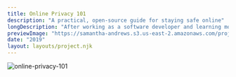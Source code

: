 ```yaml
---
title: Online Privacy 101
description: "A practical, open-source guide for staying safe online"
longDescription: "After working as a software developer and learning more about online privacy and security, I wanted to share my knowledge. OnlinePrivacy.info is an actionable guide for folks who want to take the first steps to secure their data online."
previewImage: "https://samantha-andrews.s3.us-east-2.amazonaws.com/projects/online-privacy-101/online-privacy-101.jpg"
date: "2019"
layout: layouts/project.njk
---
```


![online-privacy-101](https://samantha-andrews.s3.us-east-2.amazonaws.com/projects/online-privacy-101/online-privacy-101.jpg)
